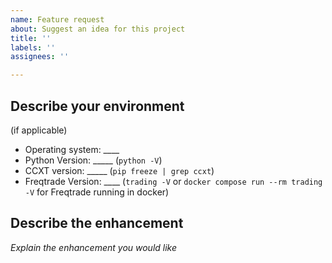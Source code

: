 ```yaml
---
name: Feature request
about: Suggest an idea for this project
title: ''
labels: ''
assignees: ''

---
```


<!-- 
Note: this section will not show up in the issue.
Have you search for this feature before requesting it? It's highly likely that a similar request was already filed.
-->

## Describe your environment
(if applicable)

  * Operating system: ____
  * Python Version: _____ (`python -V`)
  * CCXT version: _____ (`pip freeze | grep ccxt`)
  * Freqtrade Version: ____ (`trading -V` or `docker compose run --rm trading -V` for Freqtrade running in docker)


## Describe the enhancement

*Explain the enhancement you would like*
